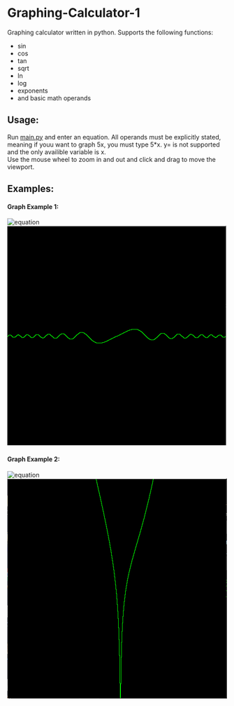 # Graphing-Calculator-1
Graphing calculator written in python. Supports the following functions: <br/>
* sin
* cos
* tan
* sqrt
* ln
* log
* exponents
* and basic math operands
## Usage:
Run [main.py](main.py) and enter an equation. All operands must be explicitly stated, meaning if youu want to graph 5x, you must type 5\*x. y= is not supported and the only availible variable is x.<br/>
Use the mouse wheel to zoom in and out and click and drag to move the viewport.
## Examples:
#### Graph Example 1:
![equation](https://latex.codecogs.com/svg.image?{\color{White}&space;\frac{sin(x^2)}{x}})
<br/>
![Example Graph 1](img/Example1.PNG)
#### Graph Example 2:
![equation](https://latex.codecogs.com/svg.image?{\color{White}&space;x^2&plus;sin(x)&plus;ln(x^2)})<br/>
![Example graph 2](img/Example2.PNG)
